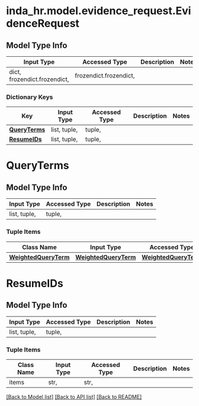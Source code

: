 # inda_hr.model.evidence_request.EvidenceRequest

## Model Type Info
Input Type | Accessed Type | Description | Notes
------------ | ------------- | ------------- | -------------
dict, frozendict.frozendict,  | frozendict.frozendict,  |  | 

### Dictionary Keys
Key | Input Type | Accessed Type | Description | Notes
------------ | ------------- | ------------- | ------------- | -------------
**[QueryTerms](#QueryTerms)** | list, tuple,  | tuple,  |  | 
**[ResumeIDs](#ResumeIDs)** | list, tuple,  | tuple,  |  | 

# QueryTerms

## Model Type Info
Input Type | Accessed Type | Description | Notes
------------ | ------------- | ------------- | -------------
list, tuple,  | tuple,  |  | 

### Tuple Items
Class Name | Input Type | Accessed Type | Description | Notes
------------- | ------------- | ------------- | ------------- | -------------
[**WeightedQueryTerm**](WeightedQueryTerm.md) | [**WeightedQueryTerm**](WeightedQueryTerm.md) | [**WeightedQueryTerm**](WeightedQueryTerm.md) |  | 

# ResumeIDs

## Model Type Info
Input Type | Accessed Type | Description | Notes
------------ | ------------- | ------------- | -------------
list, tuple,  | tuple,  |  | 

### Tuple Items
Class Name | Input Type | Accessed Type | Description | Notes
------------- | ------------- | ------------- | ------------- | -------------
items | str,  | str,  |  | 

[[Back to Model list]](../../README.md#documentation-for-models) [[Back to API list]](../../README.md#documentation-for-api-endpoints) [[Back to README]](../../README.md)

